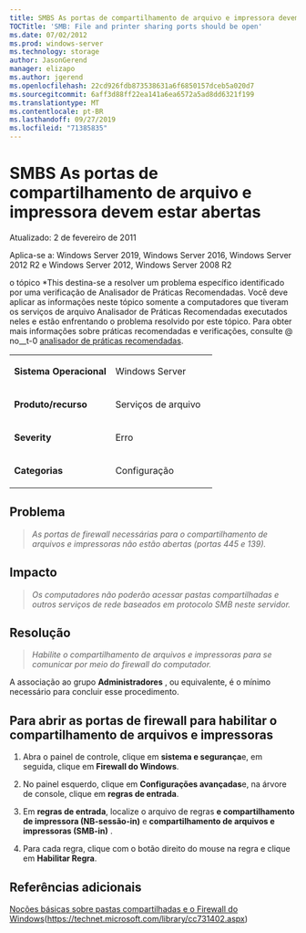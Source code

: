 ```yaml
---
title: SMBS As portas de compartilhamento de arquivo e impressora devem estar abertas
TOCTitle: 'SMB: File and printer sharing ports should be open'
ms.date: 07/02/2012
ms.prod: windows-server
ms.technology: storage
author: JasonGerend
manager: elizapo
ms.author: jgerend
ms.openlocfilehash: 22cd926fdb873538631a6f6850157dceb5a020d7
ms.sourcegitcommit: 6aff3d88ff22ea141a6ea6572a5ad8dd6321f199
ms.translationtype: MT
ms.contentlocale: pt-BR
ms.lasthandoff: 09/27/2019
ms.locfileid: "71385835"
---
```

# <a name="smb-file-and-printer-sharing-ports-should-be-open"></a>SMBS As portas de compartilhamento de arquivo e impressora devem estar abertas


Atualizado: 2 de fevereiro de 2011

Aplica-se a: Windows Server 2019, Windows Server 2016, Windows Server 2012 R2 e Windows Server 2012, Windows Server 2008 R2

o tópico *This destina-se a resolver um problema específico identificado por uma verificação de Analisador de Práticas Recomendadas. Você deve aplicar as informações neste tópico somente a computadores que tiveram os serviços de arquivo Analisador de Práticas Recomendadas executados neles e estão enfrentando o problema resolvido por este tópico. Para obter mais informações sobre práticas recomendadas e verificações, consulte @ no__t-0 [analisador de práticas recomendadas](http://go.microsoft.com/fwlink/?linkid=122786%0d%0a).


<table>
<colgroup>
<col style="width: 50%" />
<col style="width: 50%" />
</colgroup>
<tbody>
<tr class="odd">
<td><p><strong>Sistema Operacional</strong></p></td>
<td><p>Windows Server</p></td>
</tr>
<tr class="even">
<td><p><strong>Produto/recurso</strong></p></td>
<td><p>Serviços de arquivo</p></td>
</tr>
<tr class="odd">
<td><p><strong>Severity</strong></p></td>
<td><p>Erro</p></td>
</tr>
<tr class="even">
<td><p><strong>Categorias</strong></p></td>
<td><p>Configuração</p></td>
</tr>
</tbody>
</table>

## <a name="issue"></a>Problema

> *As portas de firewall necessárias para o compartilhamento de arquivos e impressoras não estão abertas (portas 445 e 139).*

## <a name="impact"></a>Impacto

> *Os computadores não poderão acessar pastas compartilhadas e outros serviços de rede baseados em protocolo SMB neste servidor.*

## <a name="resolution"></a>Resolução

> *Habilite o compartilhamento de arquivos e impressoras para se comunicar por meio do firewall do computador.*

A associação ao grupo **Administradores** , ou equivalente, é o mínimo necessário para concluir esse procedimento.

## <a name="to-open-the-firewall-ports-to-enable-file-and-printer-sharing"></a>Para abrir as portas de firewall para habilitar o compartilhamento de arquivos e impressoras

1.  Abra o painel de controle, clique em **sistema e segurança**e, em seguida, clique em **Firewall do Windows**.

2.  No painel esquerdo, clique em **Configurações avançadas**e, na árvore de console, clique em **regras de entrada**.

3.  Em **regras de entrada**, localize o arquivo de regras **e compartilhamento de impressora (NB-sessão-in)** e **compartilhamento de arquivos e impressoras (SMB-in)** .

4.  Para cada regra, clique com o botão direito do mouse na regra e clique em **Habilitar Regra**.

## <a name="additional-references"></a>Referências adicionais

[Noções básicas sobre pastas compartilhadas e o Firewall do Windows](https://technet.microsoft.com/library/cc731402.aspx)(https://technet.microsoft.com/library/cc731402.aspx)

